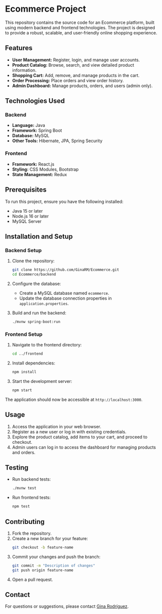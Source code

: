 # Ecommerce Project

This repository contains the source code for an Ecommerce platform, built using modern backend and frontend technologies. The project is designed to provide a robust, scalable, and user-friendly online shopping experience.

## Features
- **User Management:** Register, login, and manage user accounts.
- **Product Catalog:** Browse, search, and view detailed product information.
- **Shopping Cart:** Add, remove, and manage products in the cart.
- **Order Processing:** Place orders and view order history.
- **Admin Dashboard:** Manage products, orders, and users (admin only).

## Technologies Used
### Backend
- **Language:** Java
- **Framework:** Spring Boot
- **Database:** MySQL
- **Other Tools:** Hibernate, JPA, Spring Security

### Frontend
- **Framework:** React.js
- **Styling:** CSS Modules, Bootstrap
- **State Management:** Redux

## Prerequisites
To run this project, ensure you have the following installed:
- Java 15 or later
- Node.js 16 or later
- MySQL Server

## Installation and Setup

### Backend Setup
1. Clone the repository:
   ```bash
   git clone https://github.com/GinaRM/Ecommerce.git
   cd Ecommerce/backend
   ```
2. Configure the database:
   - Create a MySQL database named `ecommerce`.
   - Update the database connection properties in `application.properties`.

3. Build and run the backend:
   ```bash
   ./mvnw spring-boot:run
   ```

### Frontend Setup
1. Navigate to the frontend directory:
   ```bash
   cd ../frontend
   ```
2. Install dependencies:
   ```bash
   npm install
   ```
3. Start the development server:
   ```bash
   npm start
   ```

The application should now be accessible at `http://localhost:3000`.

## Usage
1. Access the application in your web browser.
2. Register as a new user or log in with existing credentials.
3. Explore the product catalog, add items to your cart, and proceed to checkout.
4. Admin users can log in to access the dashboard for managing products and orders.

## Testing
- Run backend tests:
  ```bash
  ./mvnw test
  ```
- Run frontend tests:
  ```bash
  npm test
  ```

## Contributing
1. Fork the repository.
2. Create a new branch for your feature:
   ```bash
   git checkout -b feature-name
   ```
3. Commit your changes and push the branch:
   ```bash
   git commit -m "Description of changes"
   git push origin feature-name
   ```
4. Open a pull request.


## Contact
For questions or suggestions, please contact [Gina Rodríguez](https://github.com/GinaRM).
